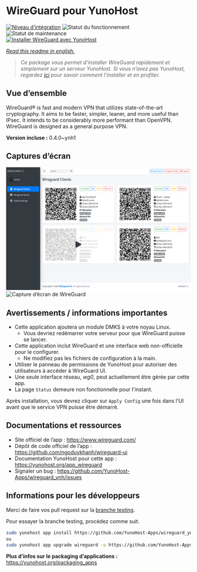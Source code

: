 <!--
N.B.: This README was automatically generated by https://github.com/YunoHost/apps/tree/master/tools/README-generator
It shall NOT be edited by hand.
-->

# WireGuard pour YunoHost

[![Niveau d’intégration](https://dash.yunohost.org/integration/wireguard.svg)](https://dash.yunohost.org/appci/app/wireguard) ![Statut du fonctionnement](https://ci-apps.yunohost.org/ci/badges/wireguard.status.svg) ![Statut de maintenance](https://ci-apps.yunohost.org/ci/badges/wireguard.maintain.svg)  
[![Installer WireGuard avec YunoHost](https://install-app.yunohost.org/install-with-yunohost.svg)](https://install-app.yunohost.org/?app=wireguard)

*[Read this readme in english.](./README.md)*

> *Ce package vous permet d’installer WireGuard rapidement et simplement sur un serveur YunoHost.
Si vous n’avez pas YunoHost, regardez [ici](https://yunohost.org/#/install) pour savoir comment l’installer et en profiter.*

## Vue d’ensemble

WireGuard® is fast and modern VPN that utilizes state-of-the-art cryptography. It aims to be faster, simpler, leaner, and more useful than IPsec. It intends to be considerably more performant than OpenVPN. WireGuard is designed as a general purpose VPN.

**Version incluse :** 0.4.0~ynh1

## Captures d’écran

![Capture d’écran de WireGuard](./doc/screenshots/screenshot.png)
![Capture d’écran de WireGuard](./doc/screenshots/screenshot.png:Zone.Identifier)

## Avertissements / informations importantes

* Cette application ajoutera un module DMKS à votre noyau Linux.
  * Vous devriez redémarrer votre serveur pour que WireGuard puisse se lancer.
* Cette application inclut WireGuard et une interface web non-officielle pour le configurer.
  * Ne modifiez pas les fichiers de configuration à la main.
* Utiliser le panneau de permissions de YunoHost pour autoriser des utilisateurs à accéder à WireGuard UI.
* Une seule interface réseau, *wg0*, peut actuellement être gérée par cette app.
* La page `Status` demeure non fonctionnelle pour l'instant.

Après installation, vous devrez cliquer sur `Apply Config` une fois dans l'UI avant que le service VPN puisse être démarré.

## Documentations et ressources

* Site officiel de l’app : <https://www.wireguard.com/>
* Dépôt de code officiel de l’app : <https://github.com/ngoduykhanh/wireguard-ui>
* Documentation YunoHost pour cette app : <https://yunohost.org/app_wireguard>
* Signaler un bug : <https://github.com/YunoHost-Apps/wireguard_ynh/issues>

## Informations pour les développeurs

Merci de faire vos pull request sur la [branche testing](https://github.com/YunoHost-Apps/wireguard_ynh/tree/testing).

Pour essayer la branche testing, procédez comme suit.

``` bash
sudo yunohost app install https://github.com/YunoHost-Apps/wireguard_ynh/tree/testing --debug
ou
sudo yunohost app upgrade wireguard -u https://github.com/YunoHost-Apps/wireguard_ynh/tree/testing --debug
```

**Plus d’infos sur le packaging d’applications :** <https://yunohost.org/packaging_apps>